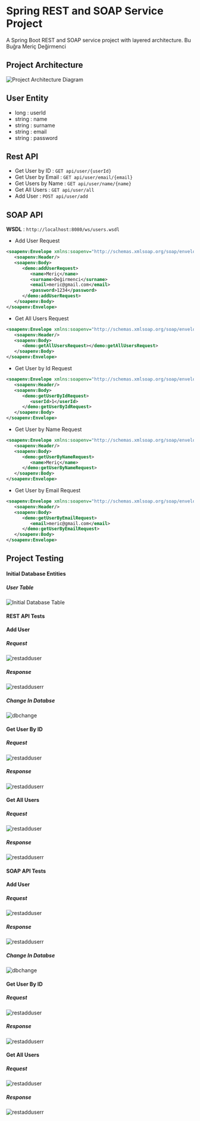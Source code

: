 # Spring REST and SOAP Service Project

A Spring Boot REST and SOAP service project with layered architecture.
Bu Buğra Meriç Değirmenci

## Project Architecture

![Project Architecture Diagram](images/ProjectArchitecture.PNG)

## User Entity

- long : userId
- string : name
- string : surname
- string : email
- string : password

## Rest API

- Get User by ID : `GET api/user/{userId}`
- Get User by Email : `GET api/user/email/{email}`
- Get Users by Name : `GET api/user/name/{name}`
- Get All Users : `GET api/user/all`
- Add User : `POST api/user/add`

## SOAP API

**WSDL** : `http://localhost:8080/ws/users.wsdl`

- Add User Request

```xml
<soapenv:Envelope xmlns:soapenv="http://schemas.xmlsoap.org/soap/envelope/" xmlns:demo="http://www.springbootrest.com/demo">
   <soapenv:Header/>
   <soapenv:Body>
      <demo:addUserRequest>
         <name>Meriç</name>
         <surname>Değirmenci</surname>
         <email>meric@gmail.com</email>
         <password>1234</password>
      </demo:addUserRequest>
   </soapenv:Body>
</soapenv:Envelope>
```

- Get All Users Request

```xml
<soapenv:Envelope xmlns:soapenv="http://schemas.xmlsoap.org/soap/envelope/" xmlns:demo="http://www.springbootrest.com/demo">
   <soapenv:Header/>
   <soapenv:Body>
      <demo:getAllUsersRequest></demo:getAllUsersRequest>
   </soapenv:Body>
</soapenv:Envelope>
```

- Get User by Id Request

```xml
<soapenv:Envelope xmlns:soapenv="http://schemas.xmlsoap.org/soap/envelope/" xmlns:demo="http://www.springbootrest.com/demo">
   <soapenv:Header/>
   <soapenv:Body>
      <demo:getUserByIdRequest>
         <userId>1</userId>
      </demo:getUserByIdRequest>
   </soapenv:Body>
</soapenv:Envelope>
```

- Get User by Name Request

```xml
<soapenv:Envelope xmlns:soapenv="http://schemas.xmlsoap.org/soap/envelope/" xmlns:demo="http://www.springbootrest.com/demo">
   <soapenv:Header/>
   <soapenv:Body>
      <demo:getUserByNameRequest>
         <name>Meriç</name>
      </demo:getUserByNameRequest>
   </soapenv:Body>
</soapenv:Envelope>
```

- Get User by Email Request

```xml
<soapenv:Envelope xmlns:soapenv="http://schemas.xmlsoap.org/soap/envelope/" xmlns:demo="http://www.springbootrest.com/demo">
   <soapenv:Header/>
   <soapenv:Body>
      <demo:getUserByEmailRequest>
         <email>meric@gmail.com</email>
      </demo:getUserByEmailRequest>
   </soapenv:Body>
</soapenv:Envelope>
```

## Project Testing

#### Initial Database Entities

##### User Table

![Initial Database Table](images/database1.PNG)

#### REST API Tests

#### Add User

##### Request

![restadduser](images/restadduserequest.PNG)

##### Response

![restadduserr](images/restadduseresponse.PNG)

##### Change In Databse

![dbchange](images/restadduserdbchange.PNG)

#### Get User By ID

##### Request

![restadduser](images/restgetbuidrequest.PNG)

##### Response

![restadduserr](images/restgetbyidresponse.PNG)

#### Get All Users

##### Request

![restadduser](images/restgetallrequest.PNG)

##### Response

![restadduserr](images/restgetallresponse.PNG)

#### SOAP API Tests

#### Add User

##### Request

![restadduser](images/soapadduserrequest.PNG)

##### Response

![restadduserr](images/soapadduserresponse.PNG)

##### Change In Databse

![dbchange](images/soapadduserdbchange.PNG)

#### Get User By ID

##### Request

![restadduser](images/soapgetuserbyidrequest.PNG)

##### Response

![restadduserr](images/soapgetuserbyidresponse.PNG)

#### Get All Users

##### Request

![restadduser](images/soapgetallusersrequest.PNG)

##### Response

![restadduserr](images/soapgetallusersresponse.PNG)

